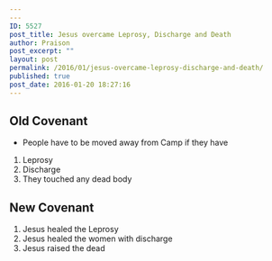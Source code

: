 ```yaml
---
---
ID: 5527
post_title: Jesus overcame Leprosy, Discharge and Death
author: Praison
post_excerpt: ""
layout: post
permalink: /2016/01/jesus-overcame-leprosy-discharge-and-death/
published: true
post_date: 2016-01-20 18:27:16
---
```

<h2><strong>Old Covenant</strong></h2>
<ul>
	<li>People have to be moved away from Camp if they have</li>
</ul>
<ol>
	<li>Leprosy</li>
	<li>Discharge</li>
	<li>They touched any dead body</li>
</ol>
<h2><strong>New Covenant</strong></h2>
<ol>
	<li>Jesus healed the Leprosy</li>
	<li>Jesus healed the women with discharge</li>
	<li>Jesus raised the dead</li>
</ol>